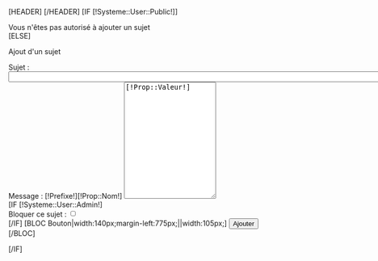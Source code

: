 [HEADER]
	<script type="text/javascript" src="/Skins/[!Systeme::Skin!]/Js/tinyMce/tiny_mce.js"></script>
	<script type="text/javascript">
		tinyMCE.init({
			theme : "advanced",
			mode : "textareas",
			plugins : "bbcode,fullscreen,table,inlinepopups",
			theme_advanced_buttons1 : "bold,italic,underline,undo,redo,link,table,unlink,image,forecolor,removeformat,cleanup,code,bullist,numlist,fullscreen",
			theme_advanced_buttons2 : "",
			theme_advanced_buttons3 : "",
			theme_advanced_toolbar_location : "top",
			theme_advanced_toolbar_align : "left",
			theme_advanced_styles : "Code=codeStyle;Quote=quoteStyle",
			content_css : "/Skins/[!Systeme::Skin!]/Css/bbcode.css",
			entity_encoding : "raw",
			add_unload_trigger : false,
			remove_linebreaks : false,
			force_br_newlines : false,
			convert_newlines_to_brs : false,
			convert_urls : false
		});
	</script>
[/HEADER]
[IF [!Systeme::User::Public!]]
	<div class="Infos">Vous n'&ecirc;tes pas autoris&eacute; &agrave; ajouter un sujet</div>
[ELSE]
	<form  action="#" method="post" class="ForumF">
		<p>Ajout d'un sujet</p>
		<div class="LigneForm">
			<label for="titreSujet">Sujet : </label>
			<input type="text" class="Text" name="titreSujet" style="width:815px;" />
		</div>
		<div class="LigneForm">
			<label for="descSujet">Message : [!Prefixe!][!Prop::Nom!]</label>
			<textarea ROWS="15" class="Champ" name="messSujet">[!Prop::Valeur!]</textarea>
		</div>
		[IF [!Systeme::User::Admin!]
			<div class="LigneForm">
				<label for="descSujet">Bloquer ce sujet : </label>
				<input type="checkbox" name="noResponse" value="1" style="width:2%"/>
			</div>
		[/IF]
		[BLOC Bouton|width:140px;margin-left:775px;||width:105px;]
			<input type="hidden" name="parent" id="parent" value="[!parent!]" />
			<input type="hidden" name="referer" value="[!referer!]" />
			<input type="submit" name="confSujet" value="Ajouter"/>
		[/BLOC]
	</form>
[/IF]